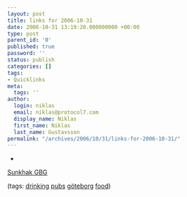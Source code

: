 ```yaml
---
layout: post
title: links for 2006-10-31
date: 2006-10-31 13:19:20.000000000 +00:00
type: post
parent_id: '0'
published: true
password: ''
status: publish
categories: []
tags:
- Quicklinks
meta:
  tags: ''
author:
  login: niklas
  email: niklas@protocol7.com
  display_name: Niklas
  first_name: Niklas
  last_name: Gustavsson
permalink: "/archives/2006/10/31/links-for-2006-10-31/"
---
```

- 
[Sunkhak GBG](http://www.sunkhakgbg.info/sunkhak/details/2)

(tags: [drinking](http://del.icio.us/protocol7/drinking) [pubs](http://del.icio.us/protocol7/pubs) [göteborg](http://del.icio.us/protocol7/göteborg) [food](http://del.icio.us/protocol7/food))
